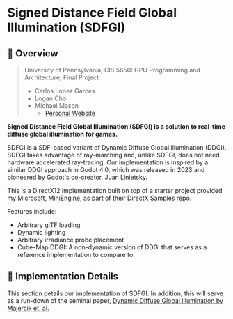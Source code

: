 # Signed Distance Field Global Illumination (SDFGI)

## 🚀 Overview

> University of Pennsylvania, CIS 5650: GPU Programming and Architecture, Final Project
> * Carlos Lopez Garces
> * Logan Cho
> * Michael Mason
>   + [Personal Website](https://www.michaelmason.xyz/)

**Signed Distance Field Global Illumination (SDFGI) is a solution to real-time diffuse global illumination for games.**

SDFGI is a SDF-based variant of Dynamic Diffuse Global Illumination (DDGI). SDFGI takes advantage of ray-marching and, unlike SDFGI, does not need hardware accelerated ray-tracing. Our implementation is inspired by a similar DDGI approach in Godot 4.0, which was released in 2023 and pioneered by Godot's co-creator, Juan Linietsky. 

This is a DirectX12 implementation built on top of a starter project provided my Microsoft, MiniEngine, as part of their [DirectX Samples repo](https://github.com/microsoft/DirectX-Graphics-Samples/tree/master/MiniEngine). 

Features include: 
* Arbitrary glTF loading
* Dynamic lighting
* Arbitrary irradiance probe placement
* Cube-Map DDGI: A non-dynamic version of DDGI that serves as a reference implementation to compare to. 

## 📜 Implementation Details

This section details our implementation of SDFGI. In addition, this will serve as a run-down of the seminal paper, [Dynamic Diffuse Global Illumination by Majercik et. al.](https://jcgt.org/published/0008/02/01/)


